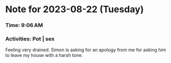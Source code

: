 # Note for 2023-08-22 (Tuesday)
### Time: 9:06 AM
### Activities: Pot | sex

Feeling very drained. Simon is asking for an apology from me for asking him to leave my house with a harsh tone.
